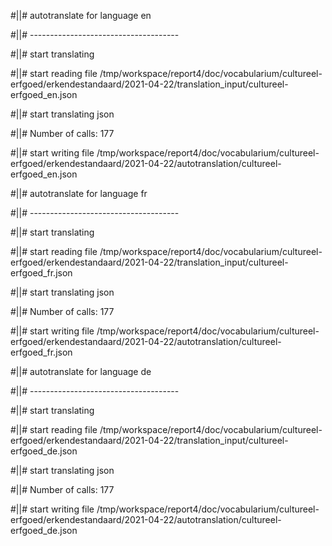#||# autotranslate for language en  

#||# -------------------------------------  

#||# start translating  

#||# start reading file /tmp/workspace/report4/doc/vocabularium/cultureel-erfgoed/erkendestandaard/2021-04-22/translation_input/cultureel-erfgoed_en.json  

#||# start translating json  

#||# Number of calls: 177  

#||# start writing file /tmp/workspace/report4/doc/vocabularium/cultureel-erfgoed/erkendestandaard/2021-04-22/autotranslation/cultureel-erfgoed_en.json  

#||# autotranslate for language fr  

#||# -------------------------------------  

#||# start translating  

#||# start reading file /tmp/workspace/report4/doc/vocabularium/cultureel-erfgoed/erkendestandaard/2021-04-22/translation_input/cultureel-erfgoed_fr.json  

#||# start translating json  

#||# Number of calls: 177  

#||# start writing file /tmp/workspace/report4/doc/vocabularium/cultureel-erfgoed/erkendestandaard/2021-04-22/autotranslation/cultureel-erfgoed_fr.json  

#||# autotranslate for language de  

#||# -------------------------------------  

#||# start translating  

#||# start reading file /tmp/workspace/report4/doc/vocabularium/cultureel-erfgoed/erkendestandaard/2021-04-22/translation_input/cultureel-erfgoed_de.json  

#||# start translating json  

#||# Number of calls: 177  

#||# start writing file /tmp/workspace/report4/doc/vocabularium/cultureel-erfgoed/erkendestandaard/2021-04-22/autotranslation/cultureel-erfgoed_de.json  

